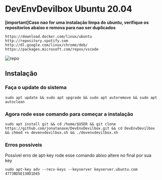 # DevEnvDevilbox Ubuntu 20.04

**[important]Caso nao for uma instalação limpa do ubuntu, verifique os repositorios abaixo e remova para nao ser duplicados**
```
https://download.docker.com/linux/ubuntu
http://repository.spotify.com
http://dl.google.com/linux/chrome/deb/
https://packages.microsoft.com/repos/vscode
```
![repo](https://i.imgur.com/Jk4Uy6S.png)

## Instalação 

### Faça o update do sistema

```
sudo apt update && sudo apt upgrade && sudo apt autoremove && sudo apt autoclean
```

### Agora rode esse comando para começar a instalação

```
sudo apt install git && cd /home/$USER && git clone https://github.com/jonatanaxe/DevEnvDevilbox.git && cd DevEnvDevilbox && chmod +x devenvdevilbox.sh && ./devenvdevilbox.sh
```

### Erros possiveis

Possível erro de apt-key rode esse comando abixo altere no final por sua key
```
sudo apt-key adv --recv-keys --keyserver keyserver.ubuntu.com 4773BD5E130D1D45
```
